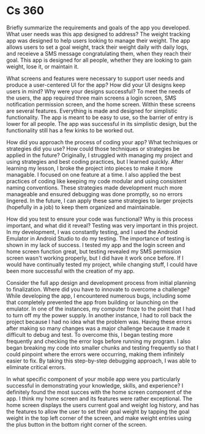 # Cs 360

Briefly summarize the requirements and goals of the app you developed. What user needs was this app designed to address?
The weight tracking app was designed to help users looking to manage their weight. The app allows users to set a goal weight, track their weight daily with daily logs, and receieve a SMS message congratulating them, when they reach their goal. This app is designed for all people, whether they are looking to gain weight, lose it, or maintain it.


What screens and features were necessary to support user needs and produce a user-centered UI for the app? How did your UI designs keep users in mind? Why were your designs successful?
To meet the needs of the users, the app required three main screens a login screen, SMS notification permission screen, and the home screen. Within these screens are several features. Everything is made and designed for simplistic functionality. The app is meant to be easy to use, so the barrier of entry is lower for all people. The app was successful in its simplistic design, but the functionality still has a few kinks to be worked out.


How did you approach the process of coding your app? What techniques or strategies did you use? How could those techniques or strategies be applied in the future?
Originally, I struggled with managing my project and using strategies and best coding practices, but I learned quickly. After learning my lesson, I broke the project into pieces to make it more managable. I focused on one feature at a time. I also applied the best practices of coding like keeping my code modular and using consistent naming conventions. These strategies made development much more manageable and ensured debugging was done promptly, so no errors lingered. In the future, I can apply these same strategies to larger projects (hopefully in a job) to keep them organized and maintainable.


How did you test to ensure your code was functional? Why is this process important, and what did it reveal?
Testing was very important in this project. In my development, I was constantly testing, and I used the Android Emulator in Android Studio to do my testing. The importance of testing is shown in my lack of success. I tested my app and the login screen and home screen function great, but testing revealed my SMS permission screen wasn't working properly, but I did have it work once before. If I would have continually tested my project, while changing stuff, I could have been more successful with the creation of my app.


Consider the full app design and development process from initial planning to finalization. Where did you have to innovate to overcome a challenge?
While developing the app, I encountered numerous bugs, including some that completely prevented the app from building or launching on the emulator. In one of the instances, my computer froze to the point that I had to turn off my the power supply. In another instance, I had to roll back the project because I had no idea what the problem was. Having these errors after making so many changes was a major challenge because it made it difficult to debug and test. To overcome this, I began testing more frequently and checking the error logs before running my program. I also began breaking my code into smaller chunks and testing frequently so that I could pinpoint where the errors were occurring, making them infinitely easier to fix. By taking this step-by-step debugging approach, I was able to eliminate critical errors. 


In what specific component of your mobile app were you particularly successful in demonstrating your knowledge, skills, and experience?
I definitely found the most succes with the home screen component of the app. I think my home screen and its features were rather exceptional. The home screen displays the users current goal and weight log history, and has the features to allow the user to set their goal weight by tapping the goal weight in the top left corner of the screen, and make weight entries using the plus button in the bottom right corner of the screen.

